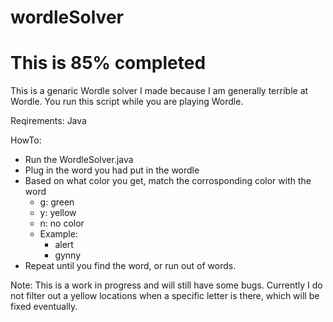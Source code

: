 # wordleSolver
# This is 85% completed
This is a genaric Wordle solver I made because I am generally terrible at Wordle. You run this script while you are playing Wordle.

Reqirements:
Java

HowTo:
- Run the WordleSolver.java
- Plug in the word you had put in the wordle
- Based on what color you get, match the corrosponding color with the word
     - g: green
     - y: yellow
     - n: no color
     - Example:
         - alert
         - gynny
- Repeat until you find the word, or run out of words.


Note: This is a work in progress and will still have some bugs. Currently I do not filter out a yellow locations when a specific letter is there, which will be fixed eventually.
